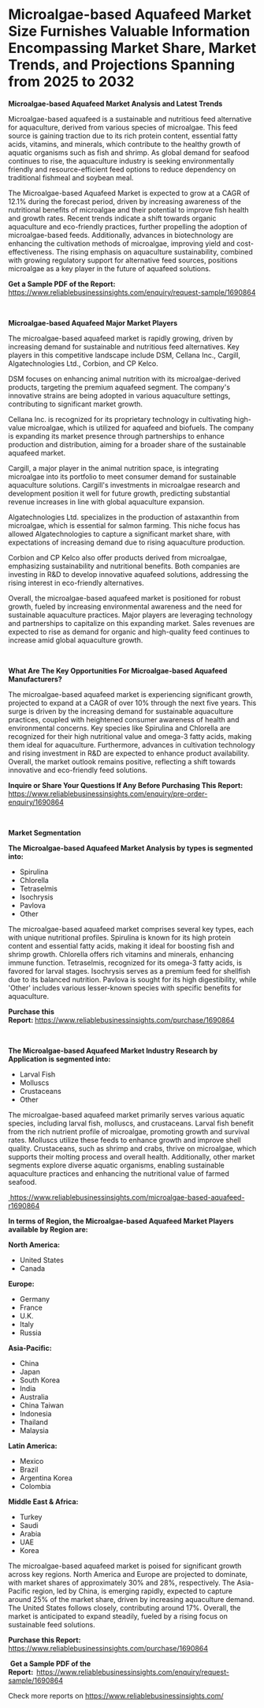 <p><h1>Microalgae-based Aquafeed Market Size Furnishes Valuable Information Encompassing Market Share, Market Trends, and Projections Spanning from 2025 to 2032</h1></p><p><strong>Microalgae-based Aquafeed Market Analysis and Latest Trends</strong></p>
<p><p>Microalgae-based aquafeed is a sustainable and nutritious feed alternative for aquaculture, derived from various species of microalgae. This feed source is gaining traction due to its rich protein content, essential fatty acids, vitamins, and minerals, which contribute to the healthy growth of aquatic organisms such as fish and shrimp. As global demand for seafood continues to rise, the aquaculture industry is seeking environmentally friendly and resource-efficient feed options to reduce dependency on traditional fishmeal and soybean meal.</p><p>The Microalgae-based Aquafeed Market is expected to grow at a CAGR of 12.1% during the forecast period, driven by increasing awareness of the nutritional benefits of microalgae and their potential to improve fish health and growth rates. Recent trends indicate a shift towards organic aquaculture and eco-friendly practices, further propelling the adoption of microalgae-based feeds. Additionally, advances in biotechnology are enhancing the cultivation methods of microalgae, improving yield and cost-effectiveness. The rising emphasis on aquaculture sustainability, combined with growing regulatory support for alternative feed sources, positions microalgae as a key player in the future of aquafeed solutions.</p></p>
<p><strong>Get a Sample PDF of the Report:&nbsp;</strong> <a href="https://www.reliablebusinessinsights.com/enquiry/request-sample/1690864?utm_campaign=84&utm_medium=2&utm_source=Github&utm_content=ia&utm_term=06012025&utm_id=microalgae-based-aquafeed">https://www.reliablebusinessinsights.com/enquiry/request-sample/1690864</a></p>
<p>&nbsp;</p>
<p><strong>Microalgae-based Aquafeed Major Market Players</strong></p>
<p><p>The microalgae-based aquafeed market is rapidly growing, driven by increasing demand for sustainable and nutritious feed alternatives. Key players in this competitive landscape include DSM, Cellana Inc., Cargill, Algatechnologies Ltd., Corbion, and CP Kelco.</p><p>DSM focuses on enhancing animal nutrition with its microalgae-derived products, targeting the premium aquafeed segment. The company's innovative strains are being adopted in various aquaculture settings, contributing to significant market growth. </p><p>Cellana Inc. is recognized for its proprietary technology in cultivating high-value microalgae, which is utilized for aquafeed and biofuels. The company is expanding its market presence through partnerships to enhance production and distribution, aiming for a broader share of the sustainable aquafeed market.</p><p>Cargill, a major player in the animal nutrition space, is integrating microalgae into its portfolio to meet consumer demand for sustainable aquaculture solutions. Cargill's investments in microalgae research and development position it well for future growth, predicting substantial revenue increases in line with global aquaculture expansion.</p><p>Algatechnologies Ltd. specializes in the production of astaxanthin from microalgae, which is essential for salmon farming. This niche focus has allowed Algatechnologies to capture a significant market share, with expectations of increasing demand due to rising aquaculture production.</p><p>Corbion and CP Kelco also offer products derived from microalgae, emphasizing sustainability and nutritional benefits. Both companies are investing in R&D to develop innovative aquafeed solutions, addressing the rising interest in eco-friendly alternatives.</p><p>Overall, the microalgae-based aquafeed market is positioned for robust growth, fueled by increasing environmental awareness and the need for sustainable aquaculture practices. Major players are leveraging technology and partnerships to capitalize on this expanding market. Sales revenues are expected to rise as demand for organic and high-quality feed continues to increase amid global aquaculture growth.</p></p>
<p>&nbsp;</p>
<p><strong>What Are The Key Opportunities For Microalgae-based Aquafeed Manufacturers?</strong></p>
<p><p>The microalgae-based aquafeed market is experiencing significant growth, projected to expand at a CAGR of over 10% through the next five years. This surge is driven by the increasing demand for sustainable aquaculture practices, coupled with heightened consumer awareness of health and environmental concerns. Key species like Spirulina and Chlorella are recognized for their high nutritional value and omega-3 fatty acids, making them ideal for aquaculture. Furthermore, advances in cultivation technology and rising investment in R&D are expected to enhance product availability. Overall, the market outlook remains positive, reflecting a shift towards innovative and eco-friendly feed solutions.</p></p>
<p><strong>Inquire or Share Your Questions If Any Before Purchasing This Report:</strong> <a href="https://www.reliablebusinessinsights.com/enquiry/pre-order-enquiry/1690864?utm_campaign=84&utm_medium=2&utm_source=Github&utm_content=ia&utm_term=06012025&utm_id=microalgae-based-aquafeed">https://www.reliablebusinessinsights.com/enquiry/pre-order-enquiry/1690864</a></p>
<p>&nbsp;</p>
<p><strong>Market Segmentation</strong></p>
<p><strong>The Microalgae-based Aquafeed Market Analysis by types is segmented into:</strong></p>
<p><ul><li>Spirulina</li><li>Chlorella</li><li>Tetraselmis</li><li>Isochrysis</li><li>Pavlova</li><li>Other</li></ul></p>
<p><p>The microalgae-based aquafeed market comprises several key types, each with unique nutritional profiles. Spirulina is known for its high protein content and essential fatty acids, making it ideal for boosting fish and shrimp growth. Chlorella offers rich vitamins and minerals, enhancing immune function. Tetraselmis, recognized for its omega-3 fatty acids, is favored for larval stages. Isochrysis serves as a premium feed for shellfish due to its balanced nutrition. Pavlova is sought for its high digestibility, while 'Other' includes various lesser-known species with specific benefits for aquaculture.</p></p>
<p><strong>Purchase this Report:&nbsp;</strong><a href="https://www.reliablebusinessinsights.com/purchase/1690864?utm_campaign=84&utm_medium=2&utm_source=Github&utm_content=ia&utm_term=06012025&utm_id=microalgae-based-aquafeed">https://www.reliablebusinessinsights.com/purchase/1690864</a></p>
<p>&nbsp;</p>
<p><strong>The Microalgae-based Aquafeed Market Industry Research by Application is segmented into:</strong></p>
<p><ul><li>Larval Fish</li><li>Molluscs</li><li>Crustaceans</li><li>Other</li></ul></p>
<p><p>The microalgae-based aquafeed market primarily serves various aquatic species, including larval fish, molluscs, and crustaceans. Larval fish benefit from the rich nutrient profile of microalgae, promoting growth and survival rates. Molluscs utilize these feeds to enhance growth and improve shell quality. Crustaceans, such as shrimp and crabs, thrive on microalgae, which supports their molting process and overall health. Additionally, other market segments explore diverse aquatic organisms, enabling sustainable aquaculture practices and enhancing the nutritional value of farmed seafood.</p></p>
<p><a href="https://www.reliablebusinessinsights.com/microalgae-based-aquafeed-r1690864?utm_campaign=84&utm_medium=2&utm_source=Github&utm_content=ia&utm_term=06012025&utm_id=microalgae-based-aquafeed">&nbsp;https://www.reliablebusinessinsights.com/microalgae-based-aquafeed-r1690864</a></p>
<p><strong>In terms of Region, the Microalgae-based Aquafeed Market Players available by Region are:</strong></p>
<p>
    <p> <strong> North America: </strong>
        <ul>
            <li>United States</li>
            <li>Canada</li>
        </ul>
        </p> 
    <p> <strong> Europe: </strong>
        <ul>
            <li>Germany</li>
            <li>France</li>
            <li>U.K.</li>
            <li>Italy</li>
            <li>Russia</li>
        </ul>
        </p> 
    <p> <strong> Asia-Pacific: </strong>
        <ul>
            <li>China</li>
            <li>Japan</li>
            <li>South Korea</li>
            <li>India</li>
            <li>Australia</li>
            <li>China Taiwan</li>
            <li>Indonesia</li>
            <li>Thailand</li>
            <li>Malaysia</li>
        </ul>
        </p> 
    <p> <strong> Latin America: </strong>
        <ul>
            <li>Mexico</li>
            <li>Brazil</li>
            <li>Argentina Korea</li>
            <li>Colombia</li>
        </ul>
        </p> 
    <p> <strong> Middle East & Africa: </strong>
        <ul>
            <li>Turkey</li>
            <li>Saudi</li>
            <li>Arabia</li>
            <li>UAE</li>
            <li>Korea</li>
        </ul>
    </p>
    </p>
<p><p>The microalgae-based aquafeed market is poised for significant growth across key regions. North America and Europe are projected to dominate, with market shares of approximately 30% and 28%, respectively. The Asia-Pacific region, led by China, is emerging rapidly, expected to capture around 25% of the market share, driven by increasing aquaculture demand. The United States follows closely, contributing around 17%. Overall, the market is anticipated to expand steadily, fueled by a rising focus on sustainable feed solutions.</p></p>
<p><strong>Purchase this Report: </strong><a href="https://www.reliablebusinessinsights.com/purchase/1690864?utm_campaign=84&utm_medium=2&utm_source=Github&utm_content=ia&utm_term=06012025&utm_id=microalgae-based-aquafeed">https://www.reliablebusinessinsights.com/purchase/1690864</a></p>
<p>&nbsp;<strong>Get a Sample PDF of the Report:&nbsp;&nbsp;</strong><a href="https://www.reliablebusinessinsights.com/enquiry/request-sample/1690864?utm_campaign=84&utm_medium=2&utm_source=Github&utm_content=ia&utm_term=06012025&utm_id=microalgae-based-aquafeed">https://www.reliablebusinessinsights.com/enquiry/request-sample/1690864</a></p>
<p><strong></strong></p>
<p>Check more reports on <a href="https://www.reliablebusinessinsights.com/?utm_campaign=84&utm_medium=2&utm_source=Github&utm_content=ia&utm_term=06012025&utm_id=microalgae-based-aquafeed">https://www.reliablebusinessinsights.com/</a></p>